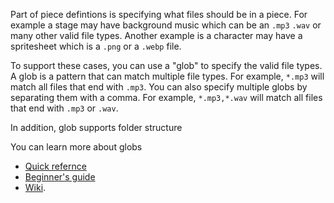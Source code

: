 Part of piece defintions is specifying what files should be in a piece.
For example a stage may have background music which can be an `.mp3` `.wav` or many other valid file types.
Another example is a character may have a spritesheet which is a `.png` or a `.webp` file.

To support these cases, you can use a "glob" to specify the valid file types.
A glob is a pattern that can match multiple file types.
For example, `*.mp3` will match all files that end with `.mp3`.
You can also specify multiple globs by separating them with a comma.
For example, `*.mp3,*.wav` will match all files that end with `.mp3` or `.wav`.

In addition, glob supports folder structure

You can learn more about globs
- [Quick refernce](https://code.visualstudio.com/docs/editor/glob-patterns)
- [Beginner's guide](https://www.malikbrowne.com/blog/a-beginners-guide-glob-patterns/)
- [Wiki](https://en.wikipedia.org/wiki/Glob_(programming)).
